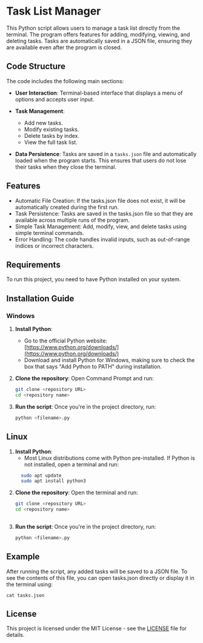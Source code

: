# Task List Manager

This Python script allows users to manage a task list directly from the terminal. The program offers features for adding, modifying, viewing, and deleting tasks. Tasks are automatically saved in a JSON file, ensuring they are available even after the program is closed.

## Code Structure

The code includes the following main sections:

- **User Interaction**: Terminal-based interface that displays a menu of options and accepts user input.
- **Task Management**:
  - Add new tasks.
  - Modify existing tasks.
  - Delete tasks by index.
  - View the full task list.
  
- **Data Persistence**: Tasks are saved in a `tasks.json` file and automatically loaded when the program starts. This ensures that users do not lose their tasks when they close the terminal.

## Features
  - Automatic File Creation: If the tasks.json file does not exist, it will be automatically created during the first run.
  - Task Persistence: Tasks are saved in the tasks.json file so that they are available across multiple runs of the program.
  - Simple Task Management: Add, modify, view, and delete tasks using simple terminal commands.
  - Error Handling: The code handles invalid inputs, such as out-of-range indices or incorrect characters.
  
## Requirements

To run this project, you need to have Python installed on your system.

## Installation Guide

### Windows

1. **Install Python**:
   - Go to the official Python website: [https://www.python.org/downloads/](https://www.python.org/downloads/)
   - Download and install Python for Windows, making sure to check the box that says "Add Python to PATH" during installation.

2. **Clone the repository**:
   Open Command Prompt and run:
   ```bash
   git clone <repository URL>
   cd <repository name>


3. **Run the script**: Once you're in the project directory, run:
   ```bash
   python <filename>.py

## Linux
1. **Install Python**:
    - Most Linux distributions come with Python pre-installed. If Python is not installed, open a terminal and run:
   ```bash
     sudo apt update
     sudo apt install python3
   ```
2. **Clone the repository**: Open the terminal and run:
   ```bash
   git clone <repository URL>
   cd <repository name>
  
3. **Run the script**: Once you're in the project directory, run:
   ```bash
   python <filename>.py

## Example
  After running the script, any added tasks will be saved to a JSON file. To see the contents of this file, you can open tasks.json directly or display it in the terminal using:
  ``` 
  cat tasks.json
 ```

## License
This project is licensed under the MIT License - see the [LICENSE](./LICENSE) file for details.
